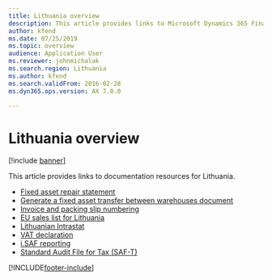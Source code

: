 ```yaml
---
title: Lithuania overview
description: This article provides links to Microsoft Dynamics 365 Finance documentation resources for Lithuania. 
author: kfend
ms.date: 07/25/2019
ms.topic: overview
audience: Application User
ms.reviewer: johnmichalak
ms.search.region: Lithuania
ms.author: kfend
ms.search.validFrom: 2016-02-28
ms.dyn365.ops.version: AX 7.0.0

---
```


# Lithuania overview

[!include [banner](../../includes/banner.md)]

This article provides links to documentation resources for Lithuania. 

- [Fixed asset repair statement](emea-ltu-fixed-asset-repair-statement.md)
- [Generate a fixed asset transfer between warehouses document](lt-00003-fixed-asset-transfer.md)
- [Invoice and packing slip numbering](../europe/emea-invoices-packing-slips-numbering.md)
- [EU sales list for Lithuania](emea-ltu-eu-sales-list.md)
- [Lithuanian Intrastat](emea-ltu-intrastat.md)
- [VAT declaration](emea-ltu-vat-declaration-lithuania.md)
- [i.SAF reporting](emea-ltu-isaf.md)
- [Standard Audit File for Tax (SAF-T)](emea-ltu-saf-t.md)

[!INCLUDE[footer-include](../../../includes/footer-banner.md)]
